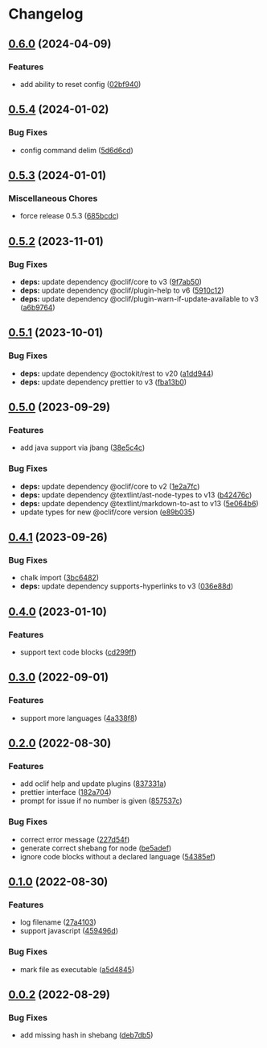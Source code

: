 # Changelog

## [0.6.0](https://github.com/Mause/repro/compare/v0.5.4...v0.6.0) (2024-04-09)


### Features

* add ability to reset config ([02bf940](https://github.com/Mause/repro/commit/02bf940ad138efcf08987edb1e28e710655f0fa4))

## [0.5.4](https://github.com/Mause/repro/compare/v0.5.3...v0.5.4) (2024-01-02)


### Bug Fixes

* config command delim ([5d6d6cd](https://github.com/Mause/repro/commit/5d6d6cd4dac3103c9463ca9c99653b83b89b4274))

## [0.5.3](https://github.com/Mause/repro/compare/v0.5.2...v0.5.3) (2024-01-01)


### Miscellaneous Chores

* force release 0.5.3 ([685bcdc](https://github.com/Mause/repro/commit/685bcdcd8b9a4075506d82ea69a81adbcc552be0))

## [0.5.2](https://github.com/Mause/repro/compare/v0.5.1...v0.5.2) (2023-11-01)


### Bug Fixes

* **deps:** update dependency @oclif/core to v3 ([9f7ab50](https://github.com/Mause/repro/commit/9f7ab5040db328e7afa826c340a85e73b2a68a39))
* **deps:** update dependency @oclif/plugin-help to v6 ([5910c12](https://github.com/Mause/repro/commit/5910c12867ecf5394db8b3d2f08583ce28da1947))
* **deps:** update dependency @oclif/plugin-warn-if-update-available to v3 ([a6b9764](https://github.com/Mause/repro/commit/a6b9764f6c08839c6f36b9a2cde8c9d35ebe4f89))

## [0.5.1](https://github.com/Mause/repro/compare/v0.5.0...v0.5.1) (2023-10-01)


### Bug Fixes

* **deps:** update dependency @octokit/rest to v20 ([a1dd944](https://github.com/Mause/repro/commit/a1dd94480ad2a035622a9e329846ecd9ed983a76))
* **deps:** update dependency prettier to v3 ([fba13b0](https://github.com/Mause/repro/commit/fba13b085c273d5aa8066370f4db005297803e09))

## [0.5.0](https://github.com/Mause/repro/compare/v0.4.1...v0.5.0) (2023-09-29)


### Features

* add java support via jbang ([38e5c4c](https://github.com/Mause/repro/commit/38e5c4cd0f46523bf1cae0818ee5545a8a14207e))


### Bug Fixes

* **deps:** update dependency @oclif/core to v2 ([1e2a7fc](https://github.com/Mause/repro/commit/1e2a7fc0d56f34950382f338a443cfc98c592f26))
* **deps:** update dependency @textlint/ast-node-types to v13 ([b42476c](https://github.com/Mause/repro/commit/b42476c2ce3e7300634b1d093b97cbb05f39dae7))
* **deps:** update dependency @textlint/markdown-to-ast to v13 ([5e064b6](https://github.com/Mause/repro/commit/5e064b6bcf57df0b43c37d5e9408216eefc9b745))
* update types for new @oclif/core version ([e89b035](https://github.com/Mause/repro/commit/e89b03549e2b26bf3a3901945889c357117d69e2))

## [0.4.1](https://github.com/Mause/repro/compare/v0.4.0...v0.4.1) (2023-09-26)


### Bug Fixes

* chalk import ([3bc6482](https://github.com/Mause/repro/commit/3bc6482312475c538ab16675aabe14d8e80a08e8))
* **deps:** update dependency supports-hyperlinks to v3 ([036e88d](https://github.com/Mause/repro/commit/036e88d6aecebecf58cdd4ce565b52caad7630a8))

## [0.4.0](https://github.com/Mause/repro/compare/v0.3.0...v0.4.0) (2023-01-10)


### Features

* support text code blocks ([cd299ff](https://github.com/Mause/repro/commit/cd299ff2213baf1651384414fe001b79316abfd9))

## [0.3.0](https://github.com/Mause/repro/compare/v0.2.0...v0.3.0) (2022-09-01)


### Features

* support more languages ([4a338f8](https://github.com/Mause/repro/commit/4a338f8869ba6c0ecb05d4379df160594c56ae18))

## [0.2.0](https://github.com/Mause/repro/compare/v0.1.0...v0.2.0) (2022-08-30)


### Features

* add oclif help and update plugins ([837331a](https://github.com/Mause/repro/commit/837331ab61bbd97c41053095750838208c9f9359))
* prettier interface ([182a704](https://github.com/Mause/repro/commit/182a704e283a365875db145dc5a24bf636713867))
* prompt for issue if no number is given ([857537c](https://github.com/Mause/repro/commit/857537cf9d2c0d41674ae792ebfcd52ce8237ffb))


### Bug Fixes

* correct error message ([227d54f](https://github.com/Mause/repro/commit/227d54f3f5667957c2565a4bf13391120d28eb10))
* generate correct shebang for node ([be5adef](https://github.com/Mause/repro/commit/be5adef361ce95966dacc0ba241240ee35b7e2e4))
* ignore code blocks without a declared language ([54385ef](https://github.com/Mause/repro/commit/54385efde9f6ab883f55e1131fc435f33341eb50))

## [0.1.0](https://github.com/Mause/repro/compare/v0.0.2...v0.1.0) (2022-08-30)


### Features

* log filename ([27a4103](https://github.com/Mause/repro/commit/27a4103c57404bb60924bd6f329821568d749cbc))
* support javascript ([459496d](https://github.com/Mause/repro/commit/459496dca77f7e3b6b74a124eaeebb683b160f77))


### Bug Fixes

* mark file as executable ([a5d4845](https://github.com/Mause/repro/commit/a5d4845761a0f94fe2820d0980d0df817eb45c1e))

## [0.0.2](https://github.com/Mause/repro/compare/v0.0.1...v0.0.2) (2022-08-29)


### Bug Fixes

* add missing hash in shebang ([deb7db5](https://github.com/Mause/repro/commit/deb7db51d1a93ca6cecdc285fcf6596f6164dc27))
